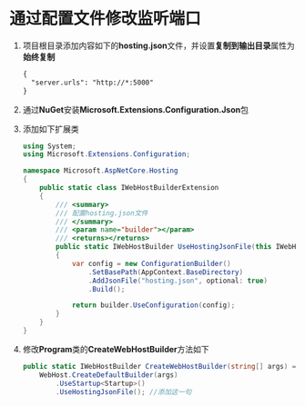 # 通过配置文件修改监听端口

1. 项目根目录添加内容如下的**hosting.json**文件，并设置**复制到输出目录**属性为**始终复制**

   ```xml
   {
     "server.urls": "http://*:5000"
   }
   ```

2. 通过**NuGet**安装**Microsoft.Extensions.Configuration.Json**包

3. 添加如下扩展类

   ```c#
   using System;
   using Microsoft.Extensions.Configuration;
   
   namespace Microsoft.AspNetCore.Hosting
   {
       public static class IWebHostBuilderExtension
       {
           /// <summary>
           /// 配置hosting.json文件
           /// </summary>
           /// <param name="builder"></param>
           /// <returns></returns>
           public static IWebHostBuilder UseHostingJsonFile(this IWebHostBuilder builder)
           {
               var config = new ConfigurationBuilder()
                   .SetBasePath(AppContext.BaseDirectory)
                   .AddJsonFile("hosting.json", optional: true)
                   .Build();
   
               return builder.UseConfiguration(config);
           }
       }
   }
   ```

4. 修改**Program**类的**CreateWebHostBuilder**方法如下

   ```c#
   public static IWebHostBuilder CreateWebHostBuilder(string[] args) =>
       WebHost.CreateDefaultBuilder(args)
           .UseStartup<Startup>()
           .UseHostingJsonFile(); //添加这一句
   ```


